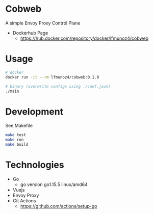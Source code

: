 # Cobweb

A simple Envoy Proxy Control Plane 


* Dockerhub Page
    * https://hub.docker.com/repository/docker/lfmunoz4/cobweb


# Usage

```bash
# docker
docker run -it --rm lfmunoz4/cobweb:0.1.0

# binary (overwrite configs using ./conf.json)
./main 
```

# Development

See Makefile

```bash
make test
make run
make build
```

# Technologies

* Go
    * go version go1.15.5 linux/amd64
* Vuejs
* Envoy Proxy
* Git Actions
    * https://github.com/actions/setup-go



